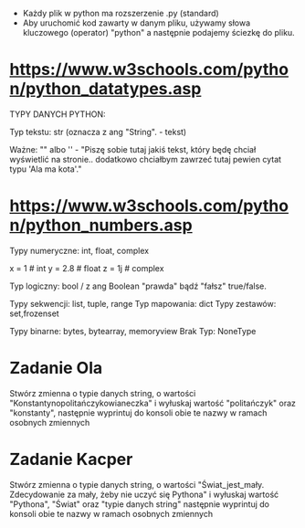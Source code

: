 - Każdy plik w python ma rozszerzenie .py (standard)
- Aby uruchomić kod zawarty w danym pliku, używamy słowa kluczowego (operator) "python" a następnie podajemy ściezkę do pliku.

# https://www.w3schools.com/python/python_datatypes.asp

TYPY DANYCH PYTHON:

Typ tekstu: str (oznacza z ang "String". - tekst)

Ważne: "" albo '' - "Piszę sobie tutaj jakiś tekst, który będę chciał wyświetlić na stronie.. dodatkowo chciałbym zawrzeć tutaj pewien cytat typu 'Ala ma kota'."

# https://www.w3schools.com/python/python_numbers.asp

Typy numeryczne: int, float, complex

x = 1 # int
y = 2.8 # float
z = 1j # complex

Typ logiczny: bool / z ang Boolean "prawda" bądź "fałsz" true/false.

Typy sekwencji: list, tuple, range
Typ mapowania: dict
Typy zestawów: set,frozenset

Typy binarne: bytes, bytearray, memoryview
Brak Typ: NoneType

# Zadanie Ola

Stwórz zmienna o typie danych string, o wartości "Konstantynopolitańczykowianeczka" i wyłuskaj wartość "politańczyk" oraz "konstanty", następnie wyprintuj do konsoli obie te nazwy w ramach osobnych zmiennych

# Zadanie Kacper

Stwórz zmienna o typie danych string, o wartości "Świat_jest_mały. Zdecydowanie za mały, żeby nie uczyć się Pythona" i wyłuskaj wartość "Pythona", "Świat" oraz "typie danych string" następnie wyprintuj do konsoli obie te nazwy w ramach osobnych zmiennych
